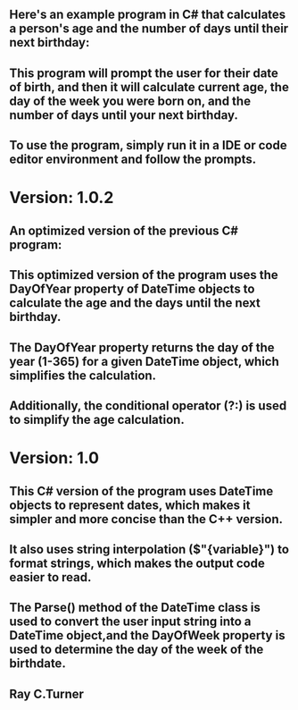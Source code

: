 ## Here's an example program in C# that calculates a person's age and the number of days until their next birthday:

## This program will prompt the user for their date of birth, and then it will calculate current age, the day of the week you were born on, and the number of days until your next birthday.

## To use the program, simply run it in a IDE or code editor environment and follow the prompts.


# Version: 1.0.2
## An optimized version of the previous C# program:
## This optimized version of the program uses the DayOfYear property of DateTime objects to calculate the age and the days until the next birthday.
## The DayOfYear property returns the day of the year (1-365) for a given DateTime object, which simplifies the calculation.
## Additionally, the conditional operator (?:) is used to simplify the age calculation.


# Version: 1.0
## This C# version of the program uses DateTime objects to represent dates, which makes it simpler and more concise than the C++ version.
## It also uses string interpolation ($"{variable}") to format strings, which makes the output code easier to read.
## The Parse() method of the DateTime class is used to convert the user input string into a DateTime object,and the DayOfWeek property is used to determine the day of the week of the birthdate.


## Ray C.Turner